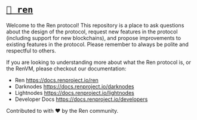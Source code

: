 # [`📃 ren`](https://renproject.io)

Welcome to the Ren protocol! This repository is a place to ask questions about the design of the protocol, request new features in the protocol (including support for new blockchains), and propose improvements to existing features in the protocol. Please remember to always be polite and respectful to others.

If you are looking to understanding more about what the Ren protocol is, or the RenVM, please checkout our documentation:

- Ren https://docs.renproject.io/ren
- Darknodes https://docs.renproject.io/darknodes
- Lightnodes https://docs.renproject.io/lightnodes
- Developer Docs https://docs.renproject.io/developers

Contributed to with ♥ by the Ren community.
